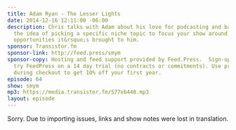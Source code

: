 ```yaml
---
title: Adam Ryan - The Lesser Lights
date: 2014-12-16 12:11:00 -06:00
description: Chris talks with Adam about his love for podcasting and basketball and
  the idea of picking a specific niche topic to focus your show around and the unique
  opportunities it&rsquo;s brought to him.
sponsor: Transistor.fm
sponsor-link: http://feed.press/smym
sponsor-copy: Hosting and feed support provided by Feed.Press.  Sign-up today and
  try FeedPress on a 14 day trial (no contracts or commitments). Use promo code "smym"
  during checkout to get 10% off your first year.
episode: 64
show: smym
mp3: https://media.transistor.fm/577eb448.mp3
layout: episode
---
```


Sorry. Due to importing issues, links and show notes were lost in translation.
